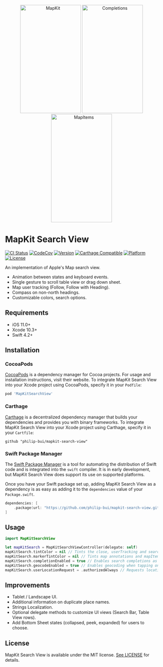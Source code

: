 <p align="center">
<a href="https://github.com/philip-bui/mapkit-search-view/raw/master/Images/MapKit.png"><img src="https://github.com/philip-bui/mapkit-search-view/raw/master/Images/MapKit.png" title="MapKit" height="356" width="200"></a>
<a href="https://github.com/philip-bui/mapkit-search-view/raw/master/Images/MapKit_Completions.png"><img src="https://github.com/philip-bui/mapkit-search-view/raw/master/Images/MapKit_Completions.png" title="Completions" height="356" width="200"></a>
<a href="https://github.com/philip-bui/mapkit-search-view/raw/master/Images/MapKit_MapItems.png"><img src="https://github.com/philip-bui/mapkit-search-view/raw/master/Images/MapKit_MapItems.png" title="MapItems" height="356" width="200"></a>
</p>

# MapKit Search View
[![CI Status](http://img.shields.io/travis/philip-bui/mapkit-search-view.svg?style=flat)](https://travis-ci.org/philip-bui/mapkit-search-view)
[![CodeCov](https://codecov.io/gh/philip-bui/mapkit-search-view/branch/master/graph/badge.svg)](https://codecov.io/gh/philip-bui/mapkit-search-view)
[![Version](https://img.shields.io/cocoapods/v/MapKitSearchView.svg?style=flat)](http://cocoapods.org/pods/MapKitSearchView)
[![Carthage Compatible](https://img.shields.io/badge/Carthage-compatible-4BC51D.svg?style=flat)](https://github.com/Carthage/Carthage)
[![Platform](https://img.shields.io/cocoapods/p/MapKitSearchView.svg?style=flat)](http://cocoapods.org/pods/MapKitSearchView)
[![License](https://img.shields.io/cocoapods/l/MapKitSearchView.svg?style=flat)](https://github.com/philip-bui/mapkit-search-view/blob/master/LICENSE)

An implementation of Apple's Map search view. 

- Animation between states and keyboard events.
- Single gesture to scroll table view or drag down sheet.
- Map user tracking (Follow, Follow with Heading).
- Compass on non-north headings.
- Customizable colors, search options.

## Requirements

- iOS 11.0+
- Xcode 10.3+
- Swift 4.2+

## Installation

### CocoaPods

[CocoaPods](https://cocoapods.org) is a dependency manager for Cocoa projects. For usage and installation instructions, visit their website. To integrate MapKit Search View into your Xcode project using CocoaPods, specify it in your `Podfile`:

```ruby
pod 'MapKitSearchView'
```

### Carthage

[Carthage](https://github.com/Carthage/Carthage) is a decentralized dependency manager that builds your dependencies and provides you with binary frameworks. To integrate MapKit Search View into your Xcode project using Carthage, specify it in your `Cartfile`:

```ogdl
github "philip-bui/mapkit-search-view"
```

### Swift Package Manager

The [Swift Package Manager](https://swift.org/package-manager/) is a tool for automating the distribution of Swift code and is integrated into the `swift` compiler. It is in early development, but MapKit Search View does support its use on supported platforms.

Once you have your Swift package set up, adding MapKit Search View as a dependency is as easy as adding it to the `dependencies` value of your `Package.swift`.

```swift
dependencies: [
    .package(url: "https://github.com/philip-bui/mapkit-search-view.git", from: "1.0.0"))
]
```

## Usage

```swift
import MapKitSearchView

let mapKitSearch = MapKitSearchViewController(delegate: self)
mapKitSearch.tintColor = nil // Tints the close, userTracking and searchBar cursor colors.
mapKitSearch.markerTintColor = nil // Tints map annotations and mapItem results.
mapKitSearch.completionEnabled = true // Enables search completions as you type.
mapKitSearch.geocodeEnabled = true // Enables geocoding when tapping on a map at street levels.
mapKitSearch.userLocationRequest = .authorizedAlways // Requests location permission on view load.
```

## Improvements

- Tablet / Landscape UI.
- Additional information on duplicate place names.
- Strings Localization.
- Optional delegate methods to customize UI views (Search Bar, Table View rows).
- Add Bottom Sheet states (collapsed, peek, expanded) for users to choose.

## License

MapKit Search View is available under the MIT license. [See LICENSE](https://github.com/philip-bui/mapkit-search-view/blob/master/LICENSE) for details.
